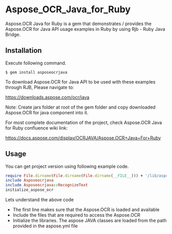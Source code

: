 # Aspose_OCR_Java_for_Ruby
Aspose.OCR Java for Ruby is a gem that demonstrates / provides the Aspose.OCR for Java API usage examples in Ruby by using Rjb - Ruby Java Bridge.

## Installation

Execute following command.

    $ gem install asposeocrjava

To download Aspose.OCR for Java API to be used with these examples through RJB, Please navigate to:

https://downloads.aspose.com/ocr/java

Note: Create jars folder at root of the gem folder and copy downloaded Aspose.OCR for java component into it.

For most complete documentation of the project, check Aspose.OCR Java for Ruby confluence wiki link:

https://docs.aspose.com/display/OCRJAVA/Aspose.OCR+Java+For+Ruby

## Usage

You can get project version using following example code.

```ruby
require File.dirname(File.dirname(File.dirname(__FILE__))) + '/lib/asposeocrjava'
include Asposeocrjava
include Asposeocrjava::RecognizeText
initialize_aspose_ocr
```
Lets understand the above code
* The first line makes sure that the Aspose.OCR is loaded and available 
* Include the files that are required to access the Aspose.OCR
* Initialize the libraries. The aspose JAVA classes are loaded from the path provided in the aspose.yml file